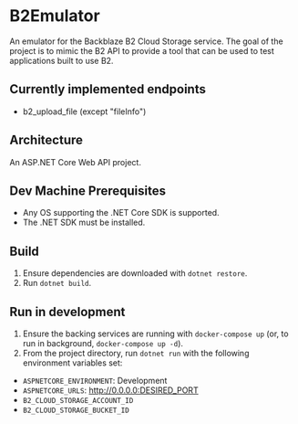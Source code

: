 # B2Emulator

An emulator for the Backblaze B2 Cloud Storage service. The goal of the project is to mimic the B2 API to provide a tool that can be used to test applications built to use B2.

## Currently implemented endpoints

* b2_upload_file (except "fileInfo")

## Architecture

An ASP.NET Core Web API project.

## Dev Machine Prerequisites

* Any OS supporting the .NET Core SDK is supported.
* The .NET SDK must be installed.

## Build

1. Ensure dependencies are downloaded with `dotnet restore`.
1. Run `dotnet build`.

## Run in development

1. Ensure the backing services are running with `docker-compose up` (or, to run in background, `docker-compose up -d`).
1. From the project directory, run `dotnet run` with the following environment variables set:
* `ASPNETCORE_ENVIRONMENT`: Development
* `ASPNETCORE_URLS`: http://0.0.0.0:DESIRED_PORT
* `B2_CLOUD_STORAGE_ACCOUNT_ID`
* `B2_CLOUD_STORAGE_BUCKET_ID`
